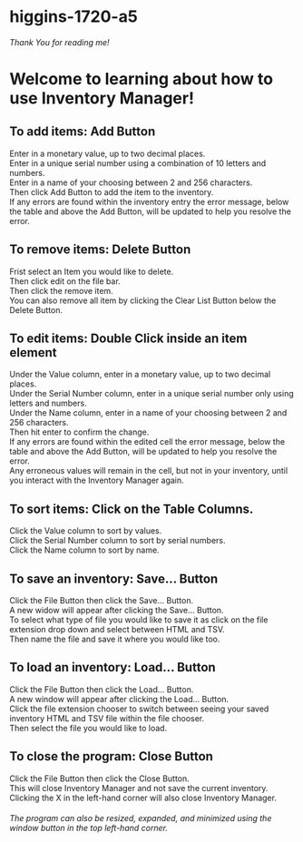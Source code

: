 # higgins-1720-a5

###### Thank You for reading me!

# Welcome to learning about how to use Inventory Manager!

## To add items: Add Button

  Enter in a monetary value, up to two decimal places.  
  Enter in a unique serial number using a combination of 10 letters and numbers.  
  Enter in a name of your choosing between 2 and 256 characters.  
  Then click Add Button to add the item to the inventory.  
  If any errors are found within the inventory entry the error message,
  below the table and above the Add Button, will be updated to help you resolve the error.  
	
  
## To remove items: Delete Button

  Frist select an Item you would like to delete.  
  Then click edit on the file bar.  
  Then click the remove item.  
  You can also remove all item by clicking the Clear List Button below the Delete Button.  
	
  
## To edit items: Double Click inside an item element

  Under the Value column, enter in a monetary value, up to two decimal places.  
  Under the Serial Number column, enter in a unique serial number only using letters and numbers.  
  Under the Name column, enter in a name of your choosing between 2 and 256 characters.  
  Then hit enter to confirm the change.  
  If any errors are found within the edited cell the error message,
  below the table and above the Add Button, will be updated to help you resolve the error.  
  Any erroneous values will remain in the cell, but not in your inventory, until you interact with the Inventory Manager again.  
	
  
## To sort items: Click on the Table Columns.

  Click the Value column to sort by values.  
  Click the Serial Number column to sort by serial numbers.  
  Click the Name column to sort by name.  
	
  
## To save an inventory: Save... Button

  Click the File Button then click the Save... Button.  
  A new widow will appear after clicking the Save... Button.  
  To select what type of file you would like to save it as click on the file extension drop down and select between HTML and TSV.  
  Then name the file and save it where you would like too.  
	
  
## To load an inventory: Load... Button

  Click the File Button then click the Load... Button.  
  A new window will appear after clicking the Load... Button.  
  Click the file extension chooser to switch between seeing your saved inventory HTML and TSV file within the file chooser.  
  Then select the file you would like to load.  
	
  
## To close the program: Close Button

  Click the File Button then click the Close Button.  
  This will close Inventory Manager and not save the current inventory.  
  Clicking the X in the left-hand corner will also close Inventory Manager.  
	
  
###### The program can also be resized, expanded, and minimized using the window button in the top left-hand corner.
